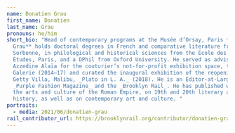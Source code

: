```yaml
---
name: Donatien Grau
first_name: Donatien
last_name: Grau
pronouns: he/him
short_bio: "Head of contemporary programs at the Musée d’Orsay, Paris **Donatien
  Grau** holds doctoral degrees in French and comparative literature from the
  Sorbonne, in philological and historical sciences from the École des Hautes
  Études, Paris, and a DPhil from Oxford University. He served as advisor to
  Azzedine Alaïa for the couturier’s not-for-profit exhibition space, the
  Galerie (2014–17) and curated the inaugural exhibition of the reopening of the
  Getty Villa, Malibu, _Plato in L. A._ (2018). He is an Editor-at-Large of
  _Purple Fashion Magazine_ and the _Brooklyn Rail_. He has published widely on
  the arts and culture of the Roman Empire, on 19th and 20th literary and art
  history, as well as on contemporary art and culture. "
portraits:
  - media: 2021/06/donatien-grau
rail_contributor_url: https://brooklynrail.org/contributor/donatien-grau
---
```

